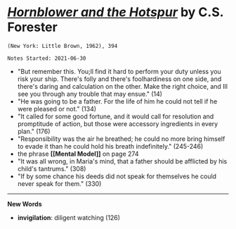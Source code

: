 
# [*Hornblower and the Hotspur*](https://www.amazon.com/Hornblower-Hotspur-Publisher-Back-Books/dp/B004S7R9V4) by C.S. Forester

`(New York: Little Brown, 1962), 394`

`Notes Started: 2021-06-30`

- "But remember this. You;ll find it hard to perform your duty unless you risk your ship. There's folly and there's foolhardiness on one side, and there's daring and calculation on the other. Make the right choice, and Ill see you through any trouble that may ensue." (14)
- "He was going to be a father. For the life of him he could not tell if he were pleased or not." (134)
- "It called for some good fortune, and it would call for resolution and promptitude of action, but those were accessory ingredients in every plan." (176)
- "Responsibility was the air he breathed; he could no more bring himself to evade it than he could hold his breath indefinitely." (245-246)
- the phrase **[[Mental Model]]** on page 274
- "It was all wrong, in Maria's mind, that a father should be afflicted by his child's tantrums." (308)
- "If by some chance his deeds did not speak for themselves he could never speak for them." (330)

--- 


**New Words**
- **invigilation**: diligent watching (126)